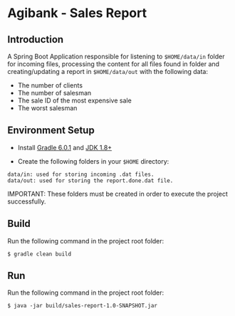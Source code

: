 # Agibank - Sales Report
## Introduction
A Spring Boot Application responsible for listening to `$HOME/data/in` folder for incoming files, processing the content for all files found in folder and
creating/updating a report in `$HOME/data/out` with the following data:
- The number of clients
- The number of salesman
- The sale ID of the most expensive sale
- The worst salesman

## Environment Setup
- Install [Gradle 6.0.1](https://gradle.org/install/) and [JDK 1.8+](https://www.oracle.com/technetwork/java/javase/downloads/index.html)

- Create the following folders in your `$HOME` directory:
```
data/in: used for storing incoming .dat files.
data/out: used for storing the report.done.dat file.
```
IMPORTANT: These folders must be created in order to execute the project successfully.

## Build
Run the following command in the project root folder:
```
$ gradle clean build
```

## Run
Run the following command in the project root folder:
```
$ java -jar build/sales-report-1.0-SNAPSHOT.jar
```
